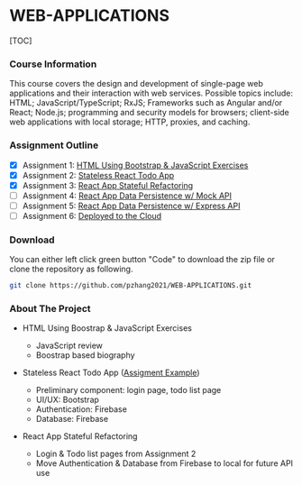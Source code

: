 # WEB-APPLICATIONS

[TOC]

### Course Information

This course covers the design and development of single-page web applications and their interaction with web services. Possible topics include: HTML; JavaScript/TypeScript; RxJS; Frameworks such as Angular and/or React; Node.js; programming and security models for browsers; client-side web applications with local storage; HTTP, proxies, and caching.

### Assignment Outline

- [x] Assignment 1: [HTML Using Bootstrap & JavaScript Exercises](https://github.com/pzhang2021/WEB-APPLICATIONS/tree/main/Assignment%201)
- [x] Assignment 2: [Stateless React Todo App](https://github.com/pzhang2021/WEB-APPLICATIONS/tree/main/Assignment%202)
- [x] Assignment 3: [React App Stateful Refactoring](https://github.com/pzhang2021/WEB-APPLICATIONS/tree/main/Assignment%203)
- [ ] Assignment 4: [React App Data Persistence w/ Mock API](https://github.com/pzhang2021/WEB-APPLICATIONS/tree/main/Assignment%204)
- [ ] Assignment 5: [React App Data Persistence w/ Express API](https://github.com/pzhang2021/WEB-APPLICATIONS/tree/main/Assignment%205)
- [ ] Assignment 6: [Deployed to the Cloud](https://github.com/pzhang2021/WEB-APPLICATIONS/tree/main/Assignment%206)

### Download

You can either left click green button "Code" to download the zip file or clone the repository as following.

```sh
git clone https://github.com/pzhang2021/WEB-APPLICATIONS.git
```

### About The Project

- HTML Using Boostrap & JavaScript Exercises
  - JavaScript review
  - Boostrap based biography
- Stateless React Todo App (<a href="https://peaceful-jang-3c7065.netlify.app/">Assigment Example</a>)
  - Preliminary component: login page, todo list page
  - UI/UX: Bootstrap
  - Authentication: Firebase
  - Database: Firebase
  
- React App Stateful Refactoring
  - Login & Todo list pages from Assignment 2
  - Move Authentication & Database from Firebase to local for future API use

